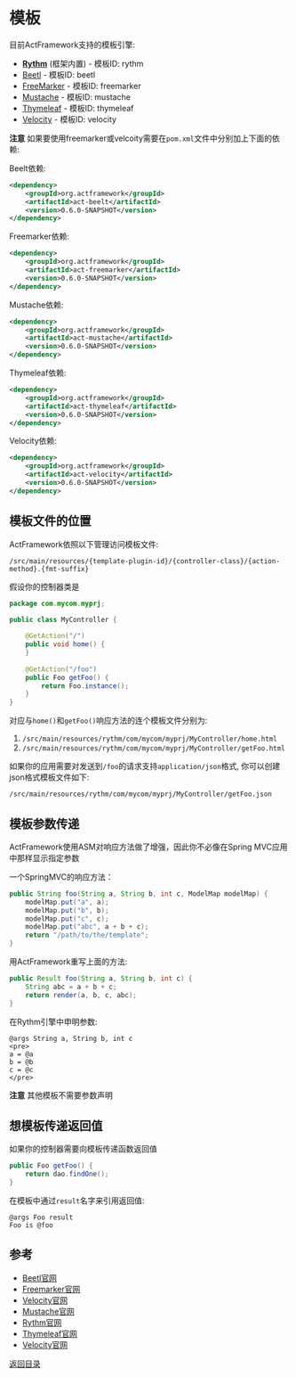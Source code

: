 # 模板

目前ActFramework支持的模板引擎:

* **[Rythm](http://rythmengine.org)** (框架内置) - 模板ID: rythm
* [Beetl](http://www.ibeetl.com) - 模板ID: beetl
* [FreeMarker](http://freemarker.apache.org) - 模板ID: freemarker
* [Mustache](https://github.com/spullara/mustache.java) - 模板ID: mustache
* [Thymeleaf](http://www.thymeleaf.org/) - 模板ID: thymeleaf
* [Velocity](http://velocity.apache.org) - 模板ID: velocity

**注意** 如果要使用freemarker或velcoity需要在`pom.xml`文件中分别加上下面的依赖:

Beelt依赖:

```xml
<dependency>
    <groupId>org.actframework</groupId>
    <artifactId>act-beelt</artifactId>
    <version>0.6.0-SNAPSHOT</version>
</dependency>
```

Freemarker依赖:

```xml
<dependency>
    <groupId>org.actframework</groupId>
    <artifactId>act-freemarker</artifactId>
    <version>0.6.0-SNAPSHOT</version>
</dependency>
```

Mustache依赖:

```xml
<dependency>
    <groupId>org.actframework</groupId>
    <artifactId>act-mustache</artifactId>
    <version>0.6.0-SNAPSHOT</version>
</dependency>
```

Thymeleaf依赖:

```xml
<dependency>
    <groupId>org.actframework</groupId>
    <artifactId>act-thymeleaf</artifactId>
    <version>0.6.0-SNAPSHOT</version>
</dependency>
```


Velocity依赖:

```xml
<dependency>
    <groupId>org.actframework</groupId>
    <artifactId>act-velocity</artifactId>
    <version>0.6.0-SNAPSHOT</version>
</dependency>
```

## <a name="location"></a>模板文件的位置

ActFramework依照以下管理访问模板文件:

```
/src/main/resources/{template-plugin-id}/{controller-class}/{action-method}.{fmt-suffix}
```

假设你的控制器类是

```java
package com.mycom.myprj;

public class MyController {
    
    @GetAction("/")
    public void home() {
    }
    
    @GetAction("/foo")
    public Foo getFoo() {
        return Foo.instance();
    }
}
``` 

对应与`home()`和`getFoo()`响应方法的连个模板文件分别为:

1. `/src/main/resources/rythm/com/mycom/myprj/MyController/home.html`
1. `/src/main/resources/rythm/com/mycom/myprj/MyController/getFoo.html`

如果你的应用需要对发送到`/foo`的请求支持`application/json`格式, 你可以创建json格式模板文件如下: 

```
/src/main/resources/rythm/com/mycom/myprj/MyController/getFoo.json
``` 

## 模板参数传递

ActFramework使用ASM对响应方法做了增强，因此你不必像在Spring MVC应用中那样显示指定参数

一个SpringMVC的响应方法：

```java
public String foo(String a, String b, int c, ModelMap modelMap) {
    modelMap.put("a", a);
    modelMap.put("b", b);
    modelMap.put("c", c);
    modelMap.put("abc", a + b + c);
    return "/path/to/the/template";
}
```

用ActFramework重写上面的方法:

```java
public Result foo(String a, String b, int c) {
    String abc = a + b + c;
    return render(a, b, c, abc);
}
```

在Rythm引擎中申明参数:

```
@args String a, String b, int c
<pre>
a = @a
b = @b
c = @c
</pre>
```

**注意** 其他模板不需要参数声明

## 想模板传递返回值

如果你的控制器需要向模板传递函数返回值

```java
public Foo getFoo() {
    return dao.findOne();
}
```

在模板中通过`result`名字来引用返回值:

```
@args Foo result
Foo is @foo
```

## 参考

* [Beetl官网](http://www.ibeetl.com)
* [Freemarker官网](http://freemarker.incubator.apache.org/)
* [Velocity官网](http://velocity.apache.org)
* [Mustache官网](https://github.com/spullara/mustache.java)
* [Rythm官网](http://rythmengine.org)
* [Thymeleaf官网](http://www.thymeleaf.org/)
* [Velocity官网](http://velocity.apache.org)

[返回目录](index.md)
